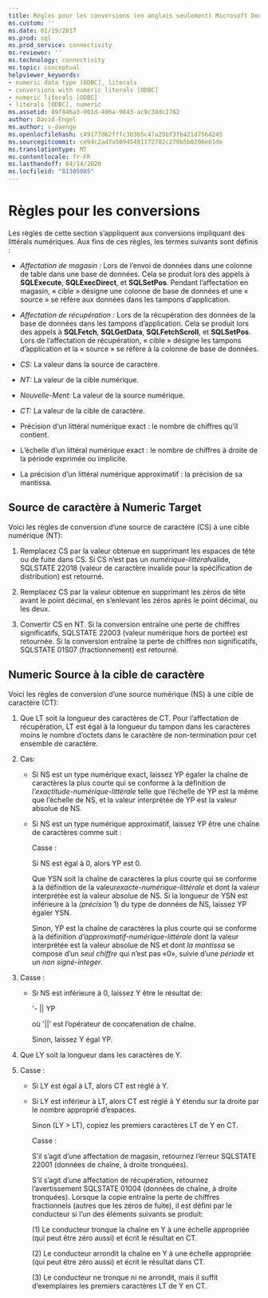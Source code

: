```yaml
---
title: Règles pour les conversions (en anglais seulement) Microsoft Docs
ms.custom: ''
ms.date: 01/19/2017
ms.prod: sql
ms.prod_service: connectivity
ms.reviewer: ''
ms.technology: connectivity
ms.topic: conceptual
helpviewer_keywords:
- numeric data type [ODBC], literals
- conversions with numeric literals [ODBC]
- numeric literals [ODBC]
- literals [ODBC], numeric
ms.assetid: 89f846a3-001d-496a-9843-ac9c38dc1762
author: David-Engel
ms.author: v-daenge
ms.openlocfilehash: c49177d62fffc3b3b5c47a25bf3fb421d7564245
ms.sourcegitcommit: ce94c2ad7a50945481172782c270b5b0206e61de
ms.translationtype: MT
ms.contentlocale: fr-FR
ms.lasthandoff: 04/14/2020
ms.locfileid: "81305085"
---
```

# <a name="rules-for-conversions"></a>Règles pour les conversions
Les règles de cette section s’appliquent aux conversions impliquant des littérals numériques. Aux fins de ces règles, les termes suivants sont définis :  
  
-   *Affectation de magasin :* Lors de l’envoi de données dans une colonne de table dans une base de données. Cela se produit lors des appels à **SQLExecute**, **SQLExecDirect**, et **SQLSetPos**. Pendant l’affectation en magasin, « cible » désigne une colonne de base de données et une « source » se réfère aux données dans les tampons d’application.  
  
-   *Affectation de récupération :* Lors de la récupération des données de la base de données dans les tampons d’application. Cela se produit lors des appels à **SQLFetch**, **SQLGetData**, **SQLFetchScroll**, et **SQLSetPos**. Lors de l’affectation de récupération, « cible » désigne les tampons d’application et la « source » se réfère à la colonne de base de données.  
  
-   *CS:* La valeur dans la source de caractère.  
  
-   *NT:* La valeur de la cible numérique.  
  
-   *Nouvelle-Ment:* La valeur de la source numérique.  
  
-   *CT:* La valeur de la cible de caractère.  
  
-   Précision d’un littéral numérique exact : le nombre de chiffres qu’il contient.  
  
-   L’échelle d’un littéral numérique exact : le nombre de chiffres à droite de la période exprimée ou implicite.  
  
-   La précision d’un littéral numérique approximatif : la précision de sa mantissa.  
  
## <a name="character-source-to-numeric-target"></a>Source de caractère à Numeric Target  
 Voici les règles de conversion d’une source de caractère (CS) à une cible numérique (NT):  
  
1.  Remplacez CS par la valeur obtenue en supprimant les espaces de tête ou de fuite dans CS. Si CS n’est pas un *numérique-littéral*valide, SQLSTATE 22018 (valeur de caractère invalide pour la spécification de distribution) est retourné.  
  
2.  Remplacez CS par la valeur obtenue en supprimant les zéros de tête avant le point décimal, en s’enlevant les zéros après le point décimal, ou les deux.  
  
3.  Convertir CS en NT. Si la conversion entraîne une perte de chiffres significatifs, SQLSTATE 22003 (valeur numérique hors de portée) est retournée. Si la conversion entraîne la perte de chiffres non significatifs, SQLSTATE 01S07 (fractionnement) est retourné.  
  
## <a name="numeric-source-to-character-target"></a>Numeric Source à la cible de caractère  
 Voici les règles de conversion d’une source numérique (NS) à une cible de caractère (CT):  
  
1.  Que LT soit la longueur des caractères de CT. Pour l’affectation de récupération, LT est égal à la longueur du tampon dans les caractères moins le nombre d’octets dans le caractère de non-termination pour cet ensemble de caractère.  
  
2.  Cas:  
  
    -   Si NS est un type numérique exact, laissez YP égaler la chaîne de caractères la plus courte qui se conforme à la définition de *l’exactitude-numérique-littérale* telle que l’échelle de YP est la même que l’échelle de NS, et la valeur interprétée de YP est la valeur absolue de NS.  
  
    -   Si NS est un type numérique approximatif, laissez YP être une chaîne de caractères comme suit :  
  
         Casse :  
  
         Si NS est égal à 0, alors YP est 0.  
  
         Que YSN soit la chaîne de caractères la plus courte qui se conforme à la définition de la valeur*exacte-numérique-littérale* et dont la valeur interprétée est la valeur absolue de NS. Si la longueur de YSN est inférieure à la *(précision* 1) du type de données de NS, laissez YP égaler YSN.  
  
         Sinon, YP est la chaîne de caractères la plus courte qui se conforme à la définition *d’approximatif-numérique-littérale* dont la valeur interprétée est la valeur absolue de NS et dont *la mantissa* se compose d’un *seul chiffre* qui n’est pas «0», suivie d’une *période* et un *non signé-integer*.  
  
3.  Casse :  
  
    -   Si NS est inférieure à 0, laissez Y être le résultat de:  
  
         '- &#124;&#124; YP  
  
         où '&#124;&#124;' est l’opérateur de concatenation de chaîne.  
  
         Sinon, laissez Y égal YP.  
  
4.  Que LY soit la longueur dans les caractères de Y.  
  
5.  Casse :  
  
    -   Si LY est égal à LT, alors CT est réglé à Y.  
  
    -   Si LY est inférieur à LT, alors CT est réglé à Y étendu sur la droite par le nombre approprié d’espaces.  
  
         Sinon (LY > LT), copiez les premiers caractères LT de Y en CT.  
  
         Casse :  
  
         S’il s’agit d’une affectation de magasin, retournez l’erreur SQLSTATE 22001 (données de chaîne, à droite tronquées).  
  
         S’il s’agit d’une affectation de récupération, retournez l’avertissement SQLSTATE 01004 (données de chaîne, à droite tronquées). Lorsque la copie entraîne la perte de chiffres fractionnels (autres que les zéros de fuite), il est défini par le conducteur si l’un des éléments suivants se produit:  
  
         (1) Le conducteur tronque la chaîne en Y à une échelle appropriée (qui peut être zéro aussi) et écrit le résultat en CT.  
  
         (2) Le conducteur arrondit la chaîne en Y à une échelle appropriée (qui peut être zéro aussi) et écrit le résultat dans CT.  
  
         (3) Le conducteur ne tronque ni ne arrondit, mais il suffit d’exemplaires les premiers caractères LT de Y en CT.
